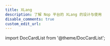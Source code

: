```yaml
---
title: XLang
description: 了解 Nop 平台的 XLang 的设计与使用
disable_comments: true
custom_edit_url:
---
```


import DocCardList from '@theme/DocCardList';

<DocCardList />
